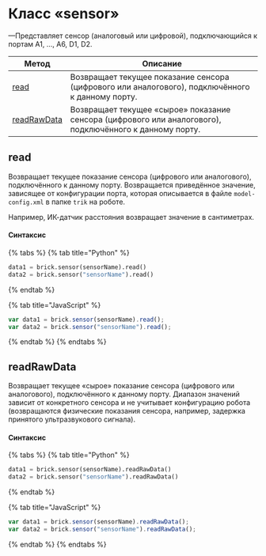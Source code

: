 # Класс «sensor»

—Представляет сенсор (аналоговый или цифровой), подключающийся к портам A1, …, A6, D1, D2.

| Метод                                      | Описание                                                                                                 |
| ------------------------------------------ | -------------------------------------------------------------------------------------------------------- |
| [read](class-sensor.md#read)               | Возвращает текущее показание сенсора (цифрового или аналогового), подключённого к данному порту.         |
| [readRawData](class-sensor.md#readrawdata) | Возвращает текущее «сырое» показание сенсора (цифрового или аналогового), подключённого к данному порту. |

## read

Возвращает текущее показание сенсора (цифрового или аналогового), подключённого к данному порту. Возвращается приведённое значение, зависящее от конфигурации порта, которая описывается в файле `model-config.xml` в папке `trik` на роботе.

Например, ИК-датчик расстояния возвращает значение в сантиметрах.

#### Синтаксис

{% tabs %}
{% tab title="Python" %}
```python
data1 = brick.sensor(sensorName).read()
data2 = brick.sensor("sensorName").read()
```
{% endtab %}

{% tab title="JavaScript" %}
```javascript
var data1 = brick.sensor(sensorName).read();
var data2 = brick.sensor("sensorName").read();
```
{% endtab %}
{% endtabs %}

## readRawData

Возвращает текущее «сырое» показание сенсора (цифрового или аналогового), подключённого к данному порту. Диапазон значений зависит от конкретного сенсора и не учитывает конфигурацию робота (возвращаются физические показания сенсора, например, задержка принятого ультразвукового сигнала).

#### Синтаксис

{% tabs %}
{% tab title="Python" %}
```python
data1 = brick.sensor(sensorName).readRawData()
data2 = brick.sensor("sensorName").readRawData()
```
{% endtab %}

{% tab title="JavaScript" %}
```javascript
var data1 = brick.sensor(sensorName).readRawData();
var data2 = brick.sensor("sensorName").readRawData();
```
{% endtab %}
{% endtabs %}
